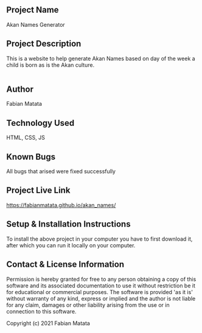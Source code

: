 ## Project Name
Akan Names Generator
## Project Description
This is a website to help generate Akan Names based on day of the week a child is born as is the Akan culture.

![]()
## Author
Fabian Matata
## Technology Used 
HTML, CSS, JS
## Known Bugs
All bugs that arised were fixed successfully
## Project Live Link
https://fabianmatata.github.io/akan_names/
## Setup & Installation Instructions
To install the above project in your computer you have to first download it, after which you can run it locally on your computer.
## Contact & License Information  
Permission is hereby granted for free to any person obtaining a copy of this software and its associated documentation to use it without restriction be it for educational or commercial purposes.
The software is provided 'as it is' without warranty of any kind, express or implied and the author is not liable for any claim, damages or other liability arising from the use or in connection to this software.

Copyright (c) 2021 Fabian Matata
